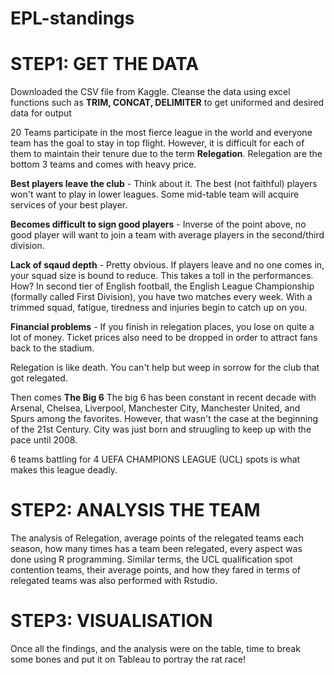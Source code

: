 # EPL-standings

# STEP1: **GET THE DATA**
Downloaded the CSV file from Kaggle.
Cleanse the data using excel functions such as **TRIM, CONCAT, DELIMITER** to get uniformed and desired data for output

20 Teams participate in the most fierce league in the world and everyone team has the goal to stay in top flight. 
However, it is difficult for each of them to maintain their tenure due to the term **Relegation**. Relegation are the bottom 3 teams and comes with heavy price.

**Best players leave the club** - Think about it. The best (not faithful) players won't want to play in lower leagues. Some mid-table team will acquire services of your best player.

**Becomes difficult to sign good players** - Inverse of the point above, no good player will want to join a team with average players in the second/third division.

**Lack of sqaud depth** - Pretty obvious. If players leave and no one comes in, your squad size is bound to reduce. This takes a toll in the performances. How? In second tier of English football, the English League Championship (formally called First Division), you have two matches every week. With a trimmed squad, fatigue, tiredness and injuries begin to catch up on you.

**Financial problems** - If you finish in relegation places, you lose on quite a lot of money. Ticket prices also need to be dropped in order to attract fans back to the stadium.

Relegation is like death. You can't help but weep in sorrow for the club that got relegated.

Then comes **The Big 6**
The big 6 has been constant in recent decade with Arsenal, Chelsea, Liverpool, Manchester City, Manchester United, and Spurs among the favorites. However, that wasn't the case at the beginning of the 21st Century. City was just born and struugling to keep up with the pace until 2008. 

6 teams battling for 4 UEFA CHAMPIONS LEAGUE (UCL) spots is what makes this league deadly. 

# STEP2: **ANALYSIS THE TEAM**
The analysis of Relegation, average points of the relegated teams each season, how many times has a team been relegated, every aspect was done using R programming.
Similar terms, the UCL qualification spot contention teams, their average points, and how they fared in terms of relegated teams was also performed with Rstudio.

# STEP3: **VISUALISATION**
Once all the findings, and the analysis were on the table, time to break some bones and put it on Tableau to portray the rat race!

